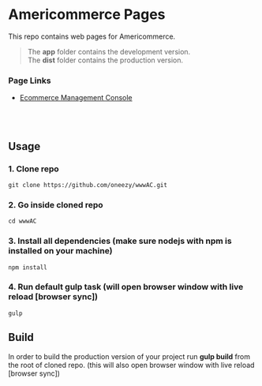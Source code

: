 # Americommerce Pages

This repo contains web pages for Americommerce. 

> The **app** folder contains the development version. <br>
> The **dist** folder contains the production version.

### Page Links

- [Ecommerce Management Console](https://oneezy.github.io/wwwAC/dist/index.html)

<br>
<br>

## Usage

### 1. Clone repo
```
git clone https://github.com/oneezy/wwwAC.git
```

### 2. Go inside cloned repo
```
cd wwwAC
```

### 3. Install all dependencies (make sure nodejs with npm is installed on your machine)
```
npm install
```

### 4. Run default gulp task (will open browser window with live reload [browser sync])
```
gulp
```

## Build 

In order to build the production version of your project run __gulp build__ from the root of cloned repo. (this will also open browser window with live reload [browser sync])
